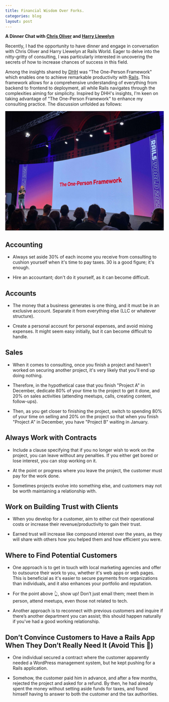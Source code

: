 ```yaml
---
title: Financial Wisdom Over Forks.
categories: blog
layout: post
---
```


**A Dinner Chat with [Chris Oliver](https://twitter.com/excid3) and [Harry Llewelyn](https://twitter.com/mynameisharry)**

Recently, I had the opportunity to have dinner and engage in conversation with Chris Oliver and Harry Llewelyn at Rails World. Eager to delve into the nitty-gritty of consulting, I was particularly interested in uncovering the secrets of how to increase chances of success in this field.

Among the insights shared by [DHH](https://twitter.com/dhh) was "The One-Person Framework" which enables one to achieve remarkable productivity with [Rails](https://rubyonrails.org/). This framework allows for a comprehensive understanding of everything from backend to frontend to deployment, all while Rails navigates through the complexities aiming for simplicity. Inspired by DHH's insights, I'm keen on taking advantage of "The One-Person Framework" to enhance my consulting practice. The discussion unfolded as follows:

<img src='/images/the_one_person_framwork.jpeg' alt='DHH at Rails World' />

## Accounting

- Always set aside 30% of each income you receive from consulting to cushion yourself when it's time to pay taxes. 30 is a good figure; it's enough.

- Hire an accountant; don't do it yourself, as it can become difficult.

## Accounts

- The money that a business generates is one thing, and it must be in an exclusive account. Separate it from everything else (LLC or whatever structure).

- Create a personal account for personal expenses, and avoid mixing expenses. It might seem easy initially, but it can become difficult to handle.

## Sales

- When it comes to consulting, once you finish a project and haven't worked on securing another project, it's very likely that you'll end up doing nothing.

- Therefore, in the hypothetical case that you finish "Project A" in December, dedicate 80% of your time to the project to get it done, and 20% on sales activities (attending meetups, calls, creating content, follow-ups).

- Then, as you get closer to finishing the project, switch to spending 80% of your time on selling and 20% on the project so that when you finish "Project A" in December, you have "Project B" waiting in January.

## Always Work with Contracts

- Include a clause specifying that if you no longer wish to work on the project, you can leave without any penalties. If you either get bored or lose interest, you can stop working on it.

- At the point or progress where you leave the project, the customer must pay for the work done.

- Sometimes projects evolve into something else, and customers may not be worth maintaining a relationship with.

## Work on Building Trust with Clients

- When you develop for a customer, aim to either cut their operational costs or increase their revenue/productivity to gain their trust.

- Earned trust will increase like compound interest over the years, as they will share with others how you helped them and how efficient you were.

## Where to Find Potential Customers

- One approach is to get in touch with local marketing agencies and offer to outsource their work to you, whether it's web apps or web pages. This is beneficial as it's easier to secure payments from organizations than individuals, and it also enhances your portfolio and reputation.

- For the point above 👆, show up! Don’t just email them; meet them in person, attend meetups, even those not related to tech.

- Another approach is to reconnect with previous customers and inquire if there’s another department you can assist; this should happen naturally if you've had a good working relationship.

## Don’t Convince Customers to Have a Rails App When They Don’t Really Need It (Avoid This 🚫)

- One individual secured a contract where the customer apparently needed a WordPress management system, but he kept pushing for a Rails application.

- Somehow, the customer paid him in advance, and after a few months, rejected the project and asked for a refund. By then, he had already spent the money without setting aside funds for taxes, and found himself having to answer to both the customer and the tax authorities.